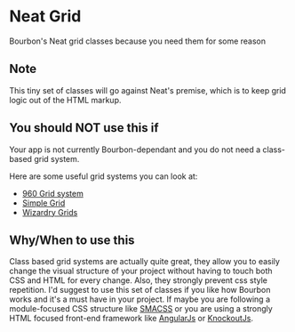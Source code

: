 Neat Grid
=========

Bourbon's Neat grid classes because you need them for some reason

Note
----
This tiny set of classes will go against Neat's premise, which is to keep grid logic out of the HTML markup.

You should NOT use this if
--------------------------
Your app is not currently Bourbon-dependant and you do not need a class-based grid system.

Here are some useful grid systems you can look at:

- [960 Grid system](http://960.gs/)
- [Simple Grid](http://thisisdallas.github.io/Simple-Grid/)
- [Wizardry Grids](http://csswizardry.com/csswizardry-grids/)


Why/When to use this
--------------------
Class based grid systems are actually quite great, they allow you to easily change the visual structure of your project without having to touch both CSS and HTML for every change. Also, they strongly prevent css style repetition. I'd suggest to use this set of classes if you like how Bourbon works and it's a must have in your project. If maybe you are following a module-focused CSS structure like [SMACSS](http://smacss.com/) or you are using a strongly HTML focused front-end framework like [AngularJs](https://angularjs.org/) or [KnockoutJs](http://knockoutjs.com/).
